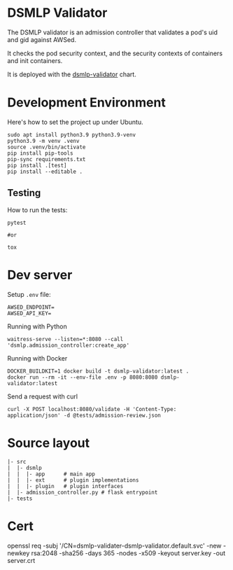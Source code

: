 # DSMLP Validator

The DSMLP validator is an admission controller that validates a pod's uid and gid against AWSed.

It checks the pod security context, and the security contexts of containers and init containers.

It is deployed with the [dsmlp-validator](https://github.com/ucsd-ets/sic-charts/tree/main/charts/dsmlp-validator) chart.


# Development Environment

Here's how to set the project up under Ubuntu.

```
sudo apt install python3.9 python3.9-venv
python3.9 -m venv .venv
source .venv/bin/activate
pip install pip-tools
pip-sync requirements.txt
pip install .[test]
pip install --editable .
```

## Testing

How to run the tests:


```
pytest

#or

tox
```

# Dev server

Setup `.env` file:

```
AWSED_ENDPOINT=
AWSED_API_KEY=
```

Running with Python

```
waitress-serve --listen=*:8080 --call 'dsmlp.admission_controller:create_app'
```

Running with Docker

```
DOCKER_BUILDKIT=1 docker build -t dsmlp-validator:latest .
docker run --rm -it --env-file .env -p 8080:8080 dsmlp-validator:latest
```

Send a request with curl

```
curl -X POST localhost:8080/validate -H 'Content-Type: application/json' -d @tests/admission-review.json
```

# Source layout

```
|- src
|  |- dsmlp
|  |  |- app      # main app
|  |  |- ext      # plugin implementations
|  |  |- plugin   # plugin interfaces
|  |- admission_controller.py # flask entrypoint
|- tests
```

# Cert

openssl req -subj '/CN=dsmlp-validater-dsmlp-validator.default.svc' -new -newkey rsa:2048 -sha256 -days 365 -nodes -x509 -keyout server.key -out server.crt
